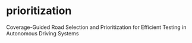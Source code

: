 # prioritization
Coverage-Guided Road Selection and Prioritization for Efficient Testing in Autonomous Driving Systems
